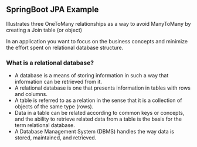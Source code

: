 ## SpringBoot JPA Example
Illustrates three OneToMany relationships as a way to avoid ManyToMany by creating a Join table (or object)


In an application you want to focus on the business concepts and minimize the effort spent on relational database structure.

### What is a relational database?
* A database is a means of storing information in such a way that information can be retrieved from it. 
* A relational database is one that presents information in tables with rows and columns. 
* A table is referred to as a relation in the sense that it is a collection of objects of the same type (rows). 
* Data in a table can be related according to common keys or concepts, and the ability to retrieve related data from a table is the basis for the term relational database. 
* A Database Management System (DBMS) handles the way data is stored, maintained, and retrieved.
